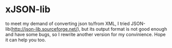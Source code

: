# xJSON-lib
to meet my demand of converting json to/from XML, I tried JSON-lib(http://json-lib.sourceforge.net/), but its output format is not good enough and have some bugs, so I rewrite another version for my convinience. Hope it can help you too.
